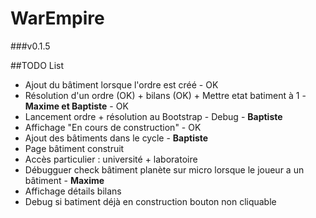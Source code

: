 WarEmpire
=======

###v0.1.5

##TODO List

- Ajout du bâtiment lorsque l'ordre est créé - OK
- Résolution d'un ordre (OK) + bilans (OK) + Mettre etat batiment à 1 - <b>Maxime et Baptiste</b> - OK
- Lancement ordre + résolution au Bootstrap - Debug - <b>Baptiste</b>
- Affichage "En cours de construction" - OK
- Ajout des bâtiments dans le cycle - <b>Baptiste</b>
- Page bâtiment construit
- Accès particulier : université + laboratoire
- Débugguer check bâtiment planète sur micro lorsque le joueur a un bâtiment - <b>Maxime</b>
- Affichage détails bilans
- Debug si batiment déjà en construction bouton non cliquable
